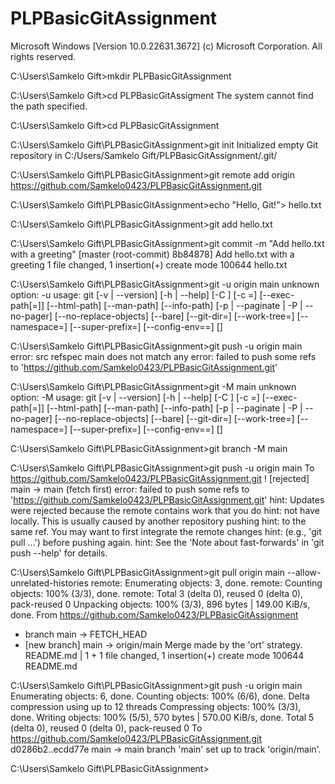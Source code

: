 # PLPBasicGitAssignment

Microsoft Windows [Version 10.0.22631.3672]
(c) Microsoft Corporation. All rights reserved.

C:\Users\Samkelo Gift>mkdir PLPBasicGitAssignment

C:\Users\Samkelo Gift>cd PLPBasicGitAssigment
The system cannot find the path specified.

C:\Users\Samkelo Gift>cd  PLPBasicGitAssignment

C:\Users\Samkelo Gift\PLPBasicGitAssignment>git init
Initialized empty Git repository in C:/Users/Samkelo Gift/PLPBasicGitAssignment/.git/

C:\Users\Samkelo Gift\PLPBasicGitAssignment>git remote add origin https://github.com/Samkelo0423/PLPBasicGitAssignment.git

C:\Users\Samkelo Gift\PLPBasicGitAssignment>echo "Hello, Git!"> hello.txt

C:\Users\Samkelo Gift\PLPBasicGitAssignment>git add hello.txt

C:\Users\Samkelo Gift\PLPBasicGitAssignment>git commit -m "Add hello.txt with a greeting"
[master (root-commit) 8b84878] Add hello.txt with a greeting
 1 file changed, 1 insertion(+)
 create mode 100644 hello.txt

C:\Users\Samkelo Gift\PLPBasicGitAssignment>git -u origin main
unknown option: -u
usage: git [-v | --version] [-h | --help] [-C <path>] [-c <name>=<value>]
           [--exec-path[=<path>]] [--html-path] [--man-path] [--info-path]
           [-p | --paginate | -P | --no-pager] [--no-replace-objects] [--bare]
           [--git-dir=<path>] [--work-tree=<path>] [--namespace=<name>]
           [--super-prefix=<path>] [--config-env=<name>=<envvar>]
           <command> [<args>]

C:\Users\Samkelo Gift\PLPBasicGitAssignment>git push -u origin main
error: src refspec main does not match any
error: failed to push some refs to 'https://github.com/Samkelo0423/PLPBasicGitAssignment.git'

C:\Users\Samkelo Gift\PLPBasicGitAssignment>git -M main
unknown option: -M
usage: git [-v | --version] [-h | --help] [-C <path>] [-c <name>=<value>]
           [--exec-path[=<path>]] [--html-path] [--man-path] [--info-path]
           [-p | --paginate | -P | --no-pager] [--no-replace-objects] [--bare]
           [--git-dir=<path>] [--work-tree=<path>] [--namespace=<name>]
           [--super-prefix=<path>] [--config-env=<name>=<envvar>]
           <command> [<args>]

C:\Users\Samkelo Gift\PLPBasicGitAssignment>git branch -M main

C:\Users\Samkelo Gift\PLPBasicGitAssignment>git push -u origin main
To https://github.com/Samkelo0423/PLPBasicGitAssignment.git
 ! [rejected]        main -> main (fetch first)
error: failed to push some refs to 'https://github.com/Samkelo0423/PLPBasicGitAssignment.git'
hint: Updates were rejected because the remote contains work that you do
hint: not have locally. This is usually caused by another repository pushing
hint: to the same ref. You may want to first integrate the remote changes
hint: (e.g., 'git pull ...') before pushing again.
hint: See the 'Note about fast-forwards' in 'git push --help' for details.

C:\Users\Samkelo Gift\PLPBasicGitAssignment>git pull origin main --allow-unrelated-histories
remote: Enumerating objects: 3, done.
remote: Counting objects: 100% (3/3), done.
remote: Total 3 (delta 0), reused 0 (delta 0), pack-reused 0
Unpacking objects: 100% (3/3), 896 bytes | 149.00 KiB/s, done.
From https://github.com/Samkelo0423/PLPBasicGitAssignment
 * branch            main       -> FETCH_HEAD
 * [new branch]      main       -> origin/main
Merge made by the 'ort' strategy.
 README.md | 1 +
 1 file changed, 1 insertion(+)
 create mode 100644 README.md

C:\Users\Samkelo Gift\PLPBasicGitAssignment>git push -u origin main
Enumerating objects: 6, done.
Counting objects: 100% (6/6), done.
Delta compression using up to 12 threads
Compressing objects: 100% (3/3), done.
Writing objects: 100% (5/5), 570 bytes | 570.00 KiB/s, done.
Total 5 (delta 0), reused 0 (delta 0), pack-reused 0
To https://github.com/Samkelo0423/PLPBasicGitAssignment.git
   d0286b2..ecdd77e  main -> main
branch 'main' set up to track 'origin/main'.

C:\Users\Samkelo Gift\PLPBasicGitAssignment>
